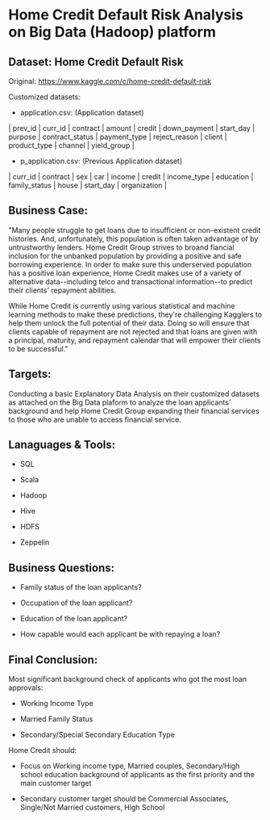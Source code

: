 # Home Credit Default Risk Analysis on Big Data (Hadoop) platform

## Dataset: Home Credit Default Risk

Original: https://www.kaggle.com/c/home-credit-default-risk

Customized datasets:

- application.csv: (Application dataset)

| prev_id	| curr_id	| contract | amount | credit | down_payment | start_day | purpose | contract_status | payment_type | reject_reason | client | product_type | channel | yield_group | 

- p_application.csv: (Previous Application dataset)

| curr_id	| contract | sex | car | income | credit | income_type | education | family_status | house | start_day | organization | 

## Business Case:

"Many people struggle to get loans due to insufficient or non-existent credit histories. And, unfortunately, this population is often taken advantage of by untrustworthy lenders. Home Credit Group strives to broand fiancial inclusion for the unbanked population by providing a positive and safe borrowing experience. In order to make sure this underserved population has a positive loan experience, Home Credit makes use of a variety of alternative data--including telco and transactional information--to predict their clients' repayment abilities.

While Home Credit is currently using various statistical and machine learning methods to make these predictions, they're challenging Kagglers to help them unlock the full potential of their data. Doing so will ensure that clients capable of repayment are not rejected and that loans are given with a principal, maturity, and repayment calendar that will empower their clients to be successful."

## Targets:

Conducting a basic Explanatory Data Analysis on their customized datasets as attached on the Big Data plaform to analyze the loan applicants' background and help Home Credit Group expanding their financial services to those who are unable to access financial service. 

## Lanaguages & Tools: 

- SQL

- Scala 

- Hadoop

- Hive

- HDFS

- Zeppelin

## Business Questions: 

- Family status of the loan applicants?

- Occupation of the loan applicant?

- Education of the loan applicant?

- How capable would each applicant be with repaying a loan? 

## Final Conclusion:

Most significant background check of applicants who got the most loan approvals:

- Working Income Type

- Married Family Status

- Secondary/Special Secondary Education Type

Home Credit should:

- Focus on Working income type, Married couples, Secondary/High school education background of applicants as the first priority and the main customer target

- Secondary customer target should be Commercial Associates, Single/Not Married customers, High School



